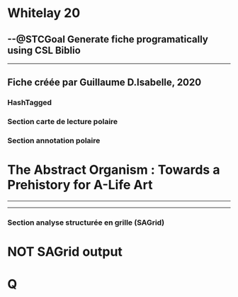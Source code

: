 # Whitelay 20



--@STCGoal Generate fiche programatically using CSL Biblio
----


----
Fiche créée par Guillaume D.Isabelle, 2020 
---- 

### HashTagged 


### Section carte de lecture polaire
### Section annotation polaire
The Abstract Organism : Towards a Prehistory for A-Life Art
===========================================================






----

----



### Section analyse structurée en grille (SAGrid)


# NOT SAGrid output

# Q

